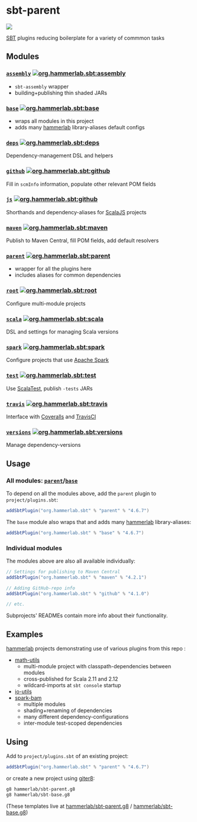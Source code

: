 # sbt-parent

[![](https://travis-ci.org/hammerlab/sbt-parent.svg?branch=master)](https://travis-ci.org/hammerlab/sbt-parent)

[SBT](http://www.scala-sbt.org/) plugins reducing boilerplate for a variety of commmon tasks

## Modules

### [`assembly`](assembly) [![org.hammerlab.sbt:assembly](https://img.shields.io/badge/org.hammerlab.sbt:assembly-4.6.5-green.svg)](http://search.maven.org/#search%7Cga%7C1%7Cg%3A%22org.hammerlab.sbt%22%20a%3A%22assembly%22)

- `sbt-assembly` wrapper
- building+publishing thin shaded JARs

### [`base`] [![org.hammerlab.sbt:base](https://img.shields.io/badge/org.hammerlab.sbt:base-4.6.7-green.svg)](http://search.maven.org/#search%7Cga%7C1%7Cg%3A%22org.hammerlab.sbt%22%20a%3A%22base%22)

- wraps all modules in this project
- adds many [hammerlab](https://github.com/hammerlab/) library-aliases default configs

### [`deps`](deps) [![org.hammerlab.sbt:deps](https://img.shields.io/badge/org.hammerlab.sbt:deps-4.5.5-green.svg)](http://search.maven.org/#search%7Cga%7C1%7Cg%3A%22org.hammerlab.sbt%22%20a%3A%22deps%22)

Dependency-management DSL and helpers

### [`github`](github) [![org.hammerlab.sbt:github](https://img.shields.io/badge/org.hammerlab.sbt:github-4.1.0-green.svg)](http://search.maven.org/#search%7Cga%7C1%7Cg%3A%22org.hammerlab.sbt%22%20a%3A%22github%22)

Fill in `scmInfo` information, populate other relevant POM fields

### [`js`](js) [![org.hammerlab.sbt:github](https://img.shields.io/badge/org.hammerlab.sbt:js-1.3.2-green.svg)](http://search.maven.org/#search%7Cga%7C1%7Cg%3A%22org.hammerlab.sbt%22%20a%3A%22js%22)

Shorthands and dependency-aliases for [ScalaJS](https://www.scala-js.org/) projects

### [`maven`](maven) [![org.hammerlab.sbt:maven](https://img.shields.io/badge/org.hammerlab.sbt:maven-4.2.1-green.svg)](http://search.maven.org/#search%7Cga%7C1%7Cg%3A%22org.hammerlab.sbt%22%20a%3A%22maven%22)

Publish to Maven Central, fill POM fields, add default resolvers

### [`parent`] [![org.hammerlab.sbt:parent](https://img.shields.io/badge/org.hammerlab.sbt:parent-4.6.7-green.svg)](http://search.maven.org/#search%7Cga%7C1%7Cg%3A%22org.hammerlab.sbt%22%20a%3A%22parent%22)

- wrapper for all the plugins here
- includes aliases for common dependencies

### [`root`](root) [![org.hammerlab.sbt:root](https://img.shields.io/badge/org.hammerlab.sbt:root-4.6.5-green.svg)](http://search.maven.org/#search%7Cga%7C1%7Cg%3A%22org.hammerlab.sbt%22%20a%3A%22root%22)

Configure multi-module projects

### [`scala`](scala) [![org.hammerlab.sbt:scala](https://img.shields.io/badge/org.hammerlab.sbt:scala-4.6.5-green.svg)](http://search.maven.org/#search%7Cga%7C1%7Cg%3A%22org.hammerlab.sbt%22%20a%3A%22scala%22)

DSL and settings for managing Scala versions

### [`spark`](spark) [![org.hammerlab.sbt:spark](https://img.shields.io/badge/org.hammerlab.sbt:spark-4.6.6-green.svg)](http://search.maven.org/#search%7Cga%7C1%7Cg%3A%22org.hammerlab.sbt%22%20a%3A%22spark%22)

Configure projects that use [Apache Spark](http://spark.apache.org/)

### [`test`](test) [![org.hammerlab.sbt:test](https://img.shields.io/badge/org.hammerlab.sbt:test-4.5.5-green.svg)](http://search.maven.org/#search%7Cga%7C1%7Cg%3A%22org.hammerlab.sbt%22%20a%3A%22test%22)

Use [ScalaTest](http://www.scalatest.org/), publish `-tests` JARs

### [`travis`](travis) [![org.hammerlab.sbt:travis](https://img.shields.io/badge/org.hammerlab.sbt:travis-4.6.5-green.svg)](http://search.maven.org/#search%7Cga%7C1%7Cg%3A%22org.hammerlab.sbt%22%20a%3A%22travis%22)

Interface with [Coveralls](https://coveralls.io/) and [TravisCI](https://travis-ci.org/)

### [`versions`](versions) [![org.hammerlab.sbt:versions](https://img.shields.io/badge/org.hammerlab.sbt:versions-4.5.5-green.svg)](http://search.maven.org/#search%7Cga%7C1%7Cg%3A%22org.hammerlab.sbt%22%20a%3A%22versions%22)

Manage dependency-versions

## Usage

### All modules: [`parent`]/[`base`]

To depend on all the modules above, add the `parent` plugin to `project/plugins.sbt`:

```scala
addSbtPlugin("org.hammerlab.sbt" % "parent" % "4.6.7")
```

The `base` module also wraps that and adds many [hammerlab](https://github.com/hammerlab/) library-aliases:

```scala
addSbtPlugin("org.hammerlab.sbt" % "base" % "4.6.7")
```

### Individual modules

The modules above are also all available individually:

```scala
// Settings for publishing to Maven Central 
addSbtPlugin("org.hammerlab.sbt" % "maven" % "4.2.1")

// Adding GitHub-repo info
addSbtPlugin("org.hammerlab.sbt" % "github" % "4.1.0")

// etc.
```

Subprojects' READMEs contain more info about their functionality.

## Examples

[hammerlab](https://github.com/hammerlab) projects demonstrating use of various plugins from this repo :

- [math-utils](https://github.com/hammerlab/math-utils/blob/master/build.sbt)
  - multi-module project with classpath-dependencies between modules
  - cross-published for Scala 2.11 and 2.12
  - wildcard-imports at `sbt console` startup
- [io-utils](https://github.com/hammerlab/io-utils/blob/master/build.sbt)
- [spark-bam](https://github.com/hammerlab/spark-bam/blob/master/build.sbt)
  - multiple modules
  - shading+renaming of dependencies
  - many different dependency-configurations
  - inter-module test-scoped dependencies

## Using

Add to `project/plugins.sbt` of an existing project:

```scala
addSbtPlugin("org.hammerlab.sbt" % "parent" % "4.6.7")
```

or create a new project using [giter8](http://www.foundweekends.org/giter8/):

```bash
g8 hammerlab/sbt-parent.g8
g8 hammerlab/sbt-base.g8
```

(These templates live at [hammerlab/sbt-parent.g8](https://github.com/hammerlab/sbt-parent.g8) / [hammerlab/sbt-base.g8](https://github.com/hammerlab/sbt-base.g8))


[`parent`]: parent
[`base`]: base
